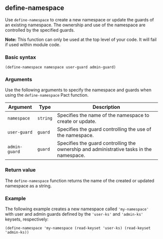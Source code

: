 ## define-namespace

Use `define-namespace` to create a new namespace or update the guards of an existing namespace. The ownership and use of the namespace are controlled by the specified guards.

**Note:** This function can only be used at the top level of your code. It will fail if used within module code.

### Basic syntax

`(define-namespace namespace user-guard admin-guard)`

### Arguments

Use the following arguments to specify the namespace and guards when using the `define-namespace` Pact function.

| Argument    | Type   | Description                                                                         |
|-------------|--------|------------------------------------------------------------------------------------|
| `namespace`   | `string` | Specifies the name of the namespace to create or update.                           |
| `user-guard`  | `guard`  | Specifies the guard controlling the use of the namespace.                          |
| `admin-guard` | `guard`  | Specifies the guard controlling the ownership and administrative tasks in the namespace. |

### Return value

The `define-namespace` function returns the name of the created or updated namespace as a string.

### Example

The following example creates a new namespace called `'my-namespace'` with user and admin guards defined by the `'user-ks'` and `'admin-ks'` keysets, respectively:

```pact
(define-namespace 'my-namespace (read-keyset 'user-ks) (read-keyset 'admin-ks))
```
